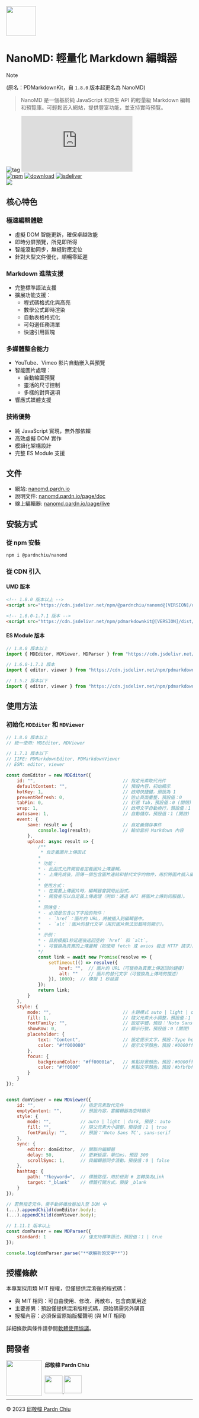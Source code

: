 <img src="https://nanomd.pardn.io/static/image/logo.png" width=80>

# NanoMD: 輕量化 Markdown 編輯器

> [!NOTE]
> (原名：PDMarkdownKit，自 `1.8.0` 版本起更名為 NanoMD)

> NanoMD 是一個基於純 JavaScript 和原生 API 的輕量級 Markdown 編輯和預覽庫。可輕鬆嵌入網站，提供豐富功能，並支持實時預覽。

![tag](https://img.shields.io/badge/tag-JavaScript%20Library-bb4444) 
![size](https://img.shields.io/github/size/pardnchiu/NanoMD/dist%2FNanoMD.js)<br>
[![npm](https://img.shields.io/npm/v/@pardnchiu/nanomd)](https://www.npmjs.com/package/@pardnchiu/nanomd)
[![download](https://img.shields.io/npm/dm/@pardnchiu/nanomd)](https://www.npmjs.com/package/@pardnchiu/nanomd)
[![jsdeliver](https://img.shields.io/jsdelivr/npm/hm/@pardnchiu/nanomd)](https://www.jsdelivr.com/package/npm/@pardnchiu/nanomd)<br>
[![](https://img.shields.io/badge/read-English%20Version-ffffff)](https://github.com/pardnchiu/NanoMD/blob/main/README.md)

## 核心特色

### 極速編輯體驗
- 虛擬 DOM 智能更新，確保卓越效能
- 即時分屏預覽，所見即所得
- 智能滾動同步，無縫對應定位
- 針對大型文件優化，順暢零延遲

### Markdown 進階支援
- 完整標準語法支援
- 擴展功能支援：
    - 程式碼格式化與高亮
    - 數學公式即時渲染
    - 自動表格格式化
    - 可勾選任務清單
    - 快速引用區塊

### 多媒體整合能力
- YouTube、Vimeo 影片自動嵌入與預覽
- 智能圖片處理：
    - 自動縮圖預覽
    - 靈活的尺寸控制
    - 多樣的對齊選項
- 響應式媒體支援

### 技術優勢
- 純 JavaScript 實現，無外部依賴
- 高效虛擬 DOM 實作
- 模組化架構設計
- 完整 ES Module 支援

## 文件

- 網站: [nanomd.pardn.io](https://nanomd.pardn.io)
- 說明文件: [nanomd.pardn.io/page/doc](https://nanomd.pardn.io/page/doc.html)
- 線上編輯器: [nanomd.pardn.io/page/live](https://nanomd.pardn.io/page/live.html)

## 安裝方式

### 從 npm 安裝
```bash
npm i @pardnchiu/nanomd
```

### 從 CDN 引入

#### UMD 版本
```html
<!-- 1.8.0 版本以上 -->
<script src="https://cdn.jsdelivr.net/npm/@pardnchiu/nanomd@[VERSION]/dist/NanoMD.js"></script>

<!-- 1.6.0-1.7.1 版本 -->
<script src="https://cdn.jsdelivr.net/npm/pdmarkdownkit@[VERSION]/dist/PDMarkdownKit.js"></script>
```

#### ES Module 版本
```javascript
// 1.8.0 版本以上
import { MDEditor, MDViewer, MDParser } from "https://cdn.jsdelivr.net/npm/@pardnchiu/nanomd@[VERSION]/dist/NanoMD.esm.js";

// 1.6.0-1.7.1 版本
import { editor, viewer } from "https://cdn.jsdelivr.net/npm/pdmarkdownkit@[VERSION]/dist/PDMarkdownKit.module.js";

// 1.5.2 版本以下
import { editor, viewer } from "https://cdn.jsdelivr.net/npm/pdmarkdownkit@[VERSION]/dist/PDMarkdownKit.js";
```

## 使用方法

### 初始化 `MDEditor` 和 `MDViewer`
```Javascript
// 1.8.0 版本以上
// 統一使用: MDEditor, MDViewer

// 1.7.1 版本以下
// IIFE: PDMarkdownEditor, PDMarkdownViewer
// ESM: editor, viewer

const domEditor = new MDEditor({
    id: "",                                 // 指定元素取代元件
    defaultContent: "",                     // 預設內容，初始顯示
    hotKey: 1,                              // 啟用快捷鍵，預設為 1
    preventRefresh: 0,                      // 防止頁面重整，預設值：0
    tabPin: 0,                              // 釘選 Tab，預設值：0 (關閉)
    wrap: 1,                                // 啟用文字自動換行，預設值：1 (開啟)
    autosave: 1,                            // 自動儲存，預設值：1 (開啟)
    event: {
        save: result => {                   // 自定義儲存事件
            console.log(result);            // 輸出當前 Markdown 內容
        },
        upload: async result => {
            /**
             * 自定義圖片上傳函式
            *
            * 功能：
            * - 此函式允許開發者定義圖片上傳邏輯。
            * - 上傳完成後，回傳一個包含圖片連結和替代文字的物件，用於將圖片插入編輯器。
            *
            * 使用方式：
            * - 在需要上傳圖片時，編輯器會調用此函式。
            * - 開發者可以自定義上傳處理（例如：通過 API 將圖片上傳到伺服器）。
            *
            * 回傳值：
            * - 必須是包含以下字段的物件：
            *   - `href`：圖片的 URL，將被插入到編輯器中。
            *   - `alt`：圖片的替代文字（用於圖片無法加載時的顯示）。
            *
            * 示例：
            * - 目前模擬1秒延遲後返回空的 `href` 和 `alt`。
            * - 可替換為真實的上傳邏輯（如使用 fetch 或 axios 發送 HTTP 請求）。
            */
            const link = await new Promise(resolve => {
                setTimeout(() => resolve({
                    href: "",  // 圖片的 URL（可替換為真實上傳返回的鏈接）
                    alt: ""    // 圖片的替代文字（可替換為上傳時的描述）
                }), 1000);  // 模擬 1 秒延遲
            });
            return link;
        }
    },
    style: {
        mode: "",                           // 主題模式 auto | light | dark，預設值： auto
        fill: 1,                            // 隨父元素大小調整，預設值：1 (開啟)
        fontFamily: "",                     // 設定字體，預設：'Noto Sans TC', sans-serif
        showRow: 0,                         // 顯示行號，預設值：0 (關閉)
        placeholder: {
            text: "Content",                // 設定提示文字，預設：Type here ...
            color: "#ff000080"              // 提示文字顏色，預設：#0000ff1a
        },
        focus: {
            backgroundColor: "#ff00001a",   // 焦點背景顏色，預設：#0000ffff
            color: "#ff0000"                // 焦點文字顏色，預設：#bfbfbf
        }
    }
});


const domViewer = new MDViewer({
    id: "",                 // 指定元素取代元件
    emptyContent: "",       // 預設內容，當編輯器為空時顯示
    style: {
        mode: "",           // auto | light | dark, 預設： auto
        fill: "",           // 隨父元素大小調整，預設值：1 | true
        fontFamily: "",     // 預設：'Noto Sans TC', sans-serif
    },
    sync: {
        editor: domEditor,  // 關聯的編輯器
        delay: 50,          // 更新延遲，單位ms，預設 300
        scrollSync: 1,      // 與編輯器同步滾動，預設值：0 | false
    },
    hashtag: {
        path: "?keyword=",  // 標籤路徑，用於檢測 # 並轉換為Link
        target: "_blank"    // 標籤打開方式，預設 _blank
    }
});

// 若無指定元件，需手動將播放器加入至 DOM 中
(...).appendChild(domEditor.body);
(...).appendChild(domViewer.body);

// 1.11.1 版本以上
const domParser = new MDParser({
    standard: 1             // 僅支持標準語法，預設值：1 | true
});

console.log(domParser.parse("**欲解析的文字**"))
```

## 授權條款

本專案採用類 MIT 授權，但僅提供混淆後的程式碼：
- 與 MIT 相同：可自由使用、修改、再散布，包含商業用途
- 主要差異：預設僅提供混淆版程式碼，原始碼需另外購買
- 授權內容：必須保留原始版權聲明 (與 MIT 相同)

詳細條款與條件請參閱[軟體使用協議](https://github.com/pardnchiu/NanoMD/blob/main/LICENSE)。

## 開發者

<img src="https://avatars.githubusercontent.com/u/25631760" align="left" width="96" height="96" style="margin-right: 0.5rem;">

<h4 style="padding-top: 0">邱敬幃 Pardn Chiu</h4>

<a href="mailto:dev@pardn.io" target="_blank">
    <img src="https://pardn.io/image/email.svg" width="48" height="48">
</a> <a href="https://linkedin.com/in/pardnchiu" target="_blank">
    <img src="https://pardn.io/image/linkedin.svg" width="48" height="48">
</a>

***

©️ 2023 [邱敬幃 Pardn Chiu](https://pardn.io)

